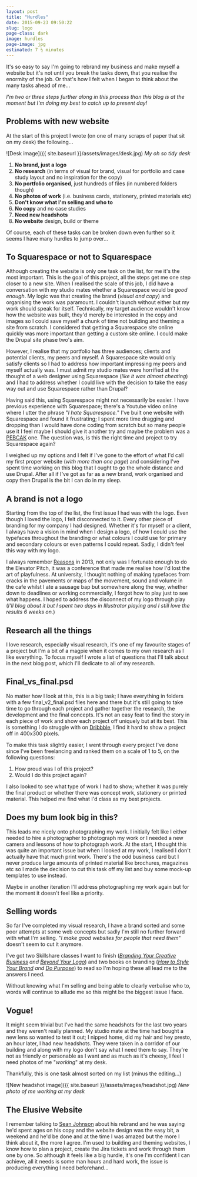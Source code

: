 ```yaml
---
layout: post
title: "Hurdles"
date: 2015-09-23 09:50:22
slug: logo
page-class: dark
image: hurdles
page-image: jpg
estimated: 7 ½ minutes
---
```


It's so easy to say I'm going to rebrand my business and make myself a website but it's not until you break the tasks down, that you realise the enormity of the job. Or that's how I felt when I began to think about the many tasks ahead of me...

_I'm two or three steps further along in this process than this blog is at the moment but I'm doing my best to catch up to present day!_

## Problems with new website

At the start of this project I wrote (on one of many scraps of paper that sit on my desk) the following...

![Desk image]({{ site.baseurl }}/assets/images/desk.jpg)
*My oh so tidy desk*

1. **No brand, just a logo**
2. **No research** (in terms of visual for brand, visual for portfolio and case study layout and no inspiration for the copy)
2. **No portfolio organised**, just hundreds of files (in numbered folders though)
3. **No photos of work** (i.e. business cards, stationery, printed materials etc)
4. **Don't know what I'm selling and who to**
5. **No copy** and no case studies
6. **Need new headshots**
7. **No website** design, build or theme

Of course, each of these tasks can be broken down even further so it seems I have many hurdles to jump over...

## To Squarespace or not to Squarespace

Although creating the website is only one task on the list, for me it's the most important. This is the goal of this project, all the steps get me one step closer to a new site. When I realised the scale of this job, I did have a conversation with my studio mates whether a Squarespace would be _good enough_. My logic was that creating the brand (_visual and copy_) and organising the work was paramount. I couldn't launch without either but my work should speak for itself. Technically, my target audience wouldn't know how the website was built, they'd merely be interested in the copy and images so I could save myself a chunk of time not building and theming a site from scratch. I considered that getting a Squarespace site online quickly was more important than getting a custom site online. I could make the Drupal site phase two's aim.

However, I realise that my portfolio has three audiences; clients and potential clients, my peers and myself. A Squarespace site would only satisfy clients so I had to address how important impressing my peers and myself actually was. I must admit my studio mates were horrified at the thought of a web designer using Squarespace (_like it was almost cheating_) and I had to address whether I could live with the decision to take the easy way out and use Squarespace rather than Drupal?

Having said this, using Squarespace might not necessarily be easier. I have previous experience with Squarespace; there's a Youtube video online where I utter the phrase "_I hate Squarespace._" I've built one website with Squarespace and found it frustrating; I spent more time dragging and dropping than I would have done coding from scratch but so many people use it I feel maybe I should give it another try and maybe the problem was a [PEBCAK](https://en.wiktionary.org/wiki/PEBCAK) one. The question was, is this the right time and project to try Squarespace again?

I weighed up my options and I felt if I've gone to the effort of what I'd call my first proper website (_with more than one page_) and considering I've spent time working on this blog that I ought to go the whole distance and use Drupal. After all if I've got as far as a new brand, work organised and copy then Drupal is the bit I can do in my sleep.

## A brand is not a logo

Starting from the top of the list, the first issue I had was with the logo. Even though I loved the logo, I felt disconnected to it. Every other piece of branding for my company I had designed. Whether it's for myself or a client, I always have a vision in mind when I design a logo, of how I could use the typefaces throughout the branding or what colours I could use for primary and secondary colours or even patterns I could repeat. Sadly, I didn't feel this way with my logo.

I always remember [Reasons](http://reasons.to/) in 2013, not only was I fortunate enough to do the Elevator Pitch, it was a conference that made me realise how I'd lost the art of playfulness. At university, I thought nothing of making typefaces from cracks in the pavements or maps of the movement, sound and volume in the cafe whilst I ate a sausage bap but somewhere along the way, whether down to deadlines or working commercially, I forgot how to play just to see what happens. I hoped to address the disconnect of my logo through play (_I'll blog about it but I spent two days in Illustrator playing and I still love the results 6 weeks on._)

## Research all the things

I love research, especially visual research, it's one of my favourite stages of a project but I'm a bit of a magpie when it comes to my own research as I like everything. To focus myself I wrote a list of questions that I'll talk about in the next blog post, which I'll dedicate to all of my research.

## Final_vs_final.psd

No matter how I look at this, this is a big task; I have everything in folders with a few final_v2_final.psd files here and there but it's still going to take time to go through each project and gather together the research, the development and the final concepts. It's not an easy feat to find the story in each piece of work and show each project off uniquely but at its best. This is something I do struggle with on [Dribbble](http://kcory.co/1K1TctZ), I find it hard to show a project off in 400x300 pixels.

To make this task slightly easier, I went through every project I've done since I've been freelancing and ranked them on a scale of 1 to 5, on the following questions:

1. How proud was I of this project?
2. Would I do this project again?

I also looked to see what type of work I had to show; whether it was purely the final product or whether there was concept work, stationery or printed material. This helped me find what I'd class as my best projects.

## Does my bum look big in this?

This leads me nicely onto photographing my work. I initially felt like I either needed to hire a photographer to photograph my work or I needed a new camera and lessons of how to photograph work. At the start, I thought this was quite an important issue but when I looked at my work, I realised I don't actually have that much print work. There's the odd business card but I never produce large amounts of printed material like brochures, magazines etc so I made the decision to cut this task off my list and buy some mock-up templates to use instead.

Maybe in another iteration I'll address photographing my work again but for the moment it doesn't feel like a priority.

## Selling words

So far I've completed my visual research, I have a brand sorted and some poor attempts at some web concepts but sadly I'm still no further forward with what I'm selling. "_I make good websites for people that need them_" doesn't seem to cut it anymore.

I've got two Skillshare classes I want to finish (_[Branding Your Creative Business](https://www.skillshare.com/classes/business/Branding-Your-Creative-Business-Define-Your-Brand/1199194459?via=loggedin-home&autoPlay=1) and [Beyond Your Logo](https://www.skillshare.com/classes/design/Beyond-the-Logo-Crafting-a-Brand-Identity/1989648790?via=my-classes)_) and two books on branding (_[How to Style Your Brand](http://www.amazon.com/How-Style-Your-Brand-Distinctive/dp/0956454534) and [Do Purpose](http://www.amazon.com/Do-Purpose-brands-purpose-better/dp/190797413X/ref=sr_1_1?s=books&ie=UTF8&qid=1443017312&sr=1-1&keywords=do+purpose)_) to read so I'm hoping these all lead me to the answers I need.

Without knowing what I'm selling and being able to clearly verbalise who to, words will continue to allude me so this might be the biggest issue I face.

## Vogue!

It might seem trivial but I've had the same headshots for the last two years and they weren't really planned. My studio mate at the time had bought a new lens so wanted to test it out; I nipped home, did my hair and hey presto, an hour later, I had new headshots. They were taken in a corridor of our building and along with my logo don't say what I need them to say. They're not as friendly or personable as I want and as much as it's cheesy, I feel I need photos of me "_working_" at my desk.

Thankfully, this is one task almost sorted on my list (minus the editing...)

![New headshot image]({{ site.baseurl }}/assets/images/headshot.jpg)
*New photo of me working at my desk*

## The Elusive Website

I remember talking to [Sean Johnson](http://www.seanjohnson.net/) about his rebrand and he was saying he'd spent ages on his copy and the website design was the easy bit, a weekend and he'd be done and at the time I was amazed but the more I think about it, the more I agree. I'm used to building and theming websites, I know how to plan a project, create the Jira tickets and work through them one by one. So although it feels like a big hurdle, it's one I'm confident I can achieve, all it needs is some man hours and hard work, the issue is producing everything I need beforehand...
